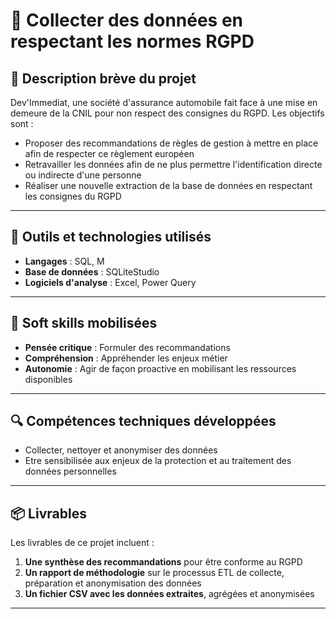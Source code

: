 # 🌟 Collecter des données en respectant les normes RGPD

## 📝 Description brève du projet
Dev'Immediat, une société d'assurance automobile fait face à une mise en demeure de la CNIL pour non respect des consignes du RGPD. 
Les objectifs sont :
- Proposer des recommandations de règles de gestion à mettre en place afin de respecter ce règlement européen
- Retravailler les données afin de ne plus permettre l'identification directe ou indirecte d'une personne
- Réaliser une nouvelle extraction de la base de données en respectant les consignes du RGPD

---

## 🧰 Outils et technologies utilisés
- **Langages** : SQL, M
- **Base de données** : SQLiteStudio
- **Logiciels d'analyse** : Excel, Power Query
  
---

## 🧠 Soft skills mobilisées
- **Pensée critique** : Formuler des recommandations
- **Compréhension** : Appréhender les enjeux métier
- **Autonomie** : Agir de façon proactive en mobilisant les ressources disponibles
---

## 🔍 Compétences techniques développées
- Collecter, nettoyer et anonymiser des données
- Etre sensibilisée aux enjeux de la protection et au traitement des données personnelles

---

## 📦 Livrables
Les livrables de ce projet incluent :
1. **Une synthèse des recommandations** pour être conforme au RGPD
2. **Un rapport de méthodologie** sur le processus ETL de collecte, préparation et anonymisation des données
3. **Un fichier CSV avec les données extraites**, agrégées et anonymisées

---

